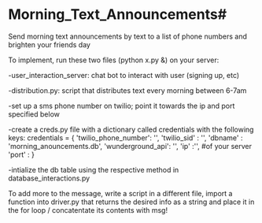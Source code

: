 # Morning_Text_Announcements#
Send morning text announcements by text to a list of phone numbers and brighten your friends day

To implement, run these two files (python x.py &) on your server:

-user_interaction_server: chat bot to interact with user (signing up, etc)

-distribution.py: script that distributes text every morning between 6-7am

-set up a sms phone number on twilio; point it towards the ip and port specified below

-create a creds.py file with a dictionary called credentials with the following keys:
  credentials = {
    'twilio_phone_number': '',
    'twilio_sid' : '',
    'dbname' : 'morning_anouncements.db',
    'wunderground_api': '',
    'ip' :'', #of your server
    'port' :
  }

-intialize the db table using the respective method in database_interactions.py

To add more to the message, write a script in a different file, import a function into driver.py that returns the
desired info as a string and place it in the for loop / concatentate its contents with msg!
